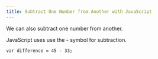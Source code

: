 ```yaml
---
title: Subtract One Number from Another with JavaScript
---
```

We can also subtract one number from another.

JavaScript uses use the - symbol for subtraction.

    var difference = 45 - 33;